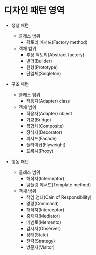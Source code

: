 # 디자인 패턴 영역

- 생성 패턴
  - 클래스 범위
    - 팩토리 메서드(Factory method)
  - 객체 범위
    - 추상 팩토리(Abstract factory)
    - 빌더(Builder)
    - 원형(Prototype)
    - 단일체(Singleton)
    
- 구조 패턴
  - 클래스 범위
    - 적응자(Adapter) class
  - 객체 범위
    - 적응자(Adapter) object
    - 가교(Bridge)
    - 복합체(Composite)
    - 장식자(Decorator)
    - 퍼사드(Facade)
    - 플라이급(Flyweight)
    - 프록시(Proxy)
 
- 행동 패턴
  - 클래스 범위
    - 해석자(Interceptor)
    - 템플릿 메서드(Template method)
  - 객체 범위
    - 책임 연쇄(Cain of Responsibility)
    - 명령(Command)
    - 해석자(Interceptor)
    - 중재자(Mediator)
    - 메멘토(Memento)
    - 감시자(Observer)
    - 상태(State)
    - 전략(Strategy)
    - 방문자(Visitor)
